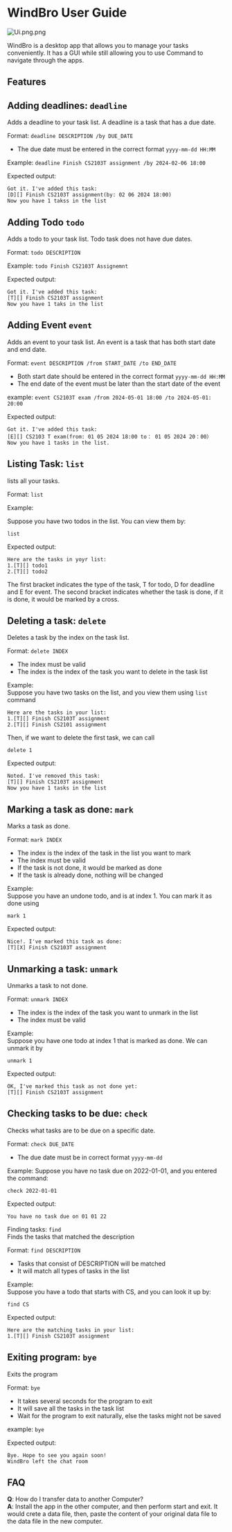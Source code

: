 # WindBro User Guide

![Ui.png.png](Ui.png.png)

WindBro is a desktop app that allows you to manage your tasks conveniently.
It has a GUI while still allowing you to
use Command to navigate through the apps.

## Features

## Adding deadlines: `deadline`

Adds a deadline to your task list. A deadline is a task
that has a due date.

Format: `deadline DESCRIPTION /by DUE_DATE`

- The due date must be entered in the correct format `yyyy-mm-dd HH:MM`

Example: `deadline Finish CS2103T assignment /by 2024-02-06 18:00`

Expected output:

```
Got it. I've added this task: 
[D][] Finish CS2103T assignment(by: 02 06 2024 18:00)
Now you have 1 takss in the list
```

## Adding Todo `todo`

Adds a todo to your task list. Todo task does not
have due dates.

Format: `todo DESCRIPTION`

Example: `todo Finish CS2103T Assignemnt`

Expected output:

```
Got it. I've added this task: 
[T][] Finish CS2103T assignment
Now you have 1 taks in the list
```

## Adding Event `event`

Adds an event to your task list. An event is a task that
has both start date and end date.

Format: `event DESCRIPTION /from START_DATE /to END_DATE`

- Both start date should be entered in the correct format `yyyy-mm-dd HH:MM`
- The end date of the event must be later than the start date of the event

example: `event CS2103T exam /from 2024-05-01 18:00 /to 2024-05-01: 20:00`

Expected output:

```
Got it. I've added this task: 
[E][] CS2103 T exam(from: 01 05 2024 18:00 to： 01 05 2024 20：00）
Now you have 1 tasks in the list.
```  

## Listing Task: `list`

lists all your tasks.

Format: `list`

Example:

Suppose you have two todos in the list. You can view them by:

`list`

Expected output:

```
Here are the tasks in yoyr list: 
1.[T][] todo1 
2.[T][] todo2
```

The first bracket indicates the type of the task, T for todo, D for deadline
and E for event. The second bracket indicates whether the task is done,
if it is done, it would be marked by a cross.

## Deleting a task: `delete`

Deletes a task by the index on the task list.

Format: `delete INDEX`

- The index must be valid
- The index is the index of the task you want to delete in the task list

Example:  
Suppose you have two tasks on the list, and you view them using `list` command

```
Here are the tasks in your list: 
1.[T][] Finish CS2103T assignment
2.[T][] Finish CS2101 assignment
```

Then, if we want to delete the first task, we can call

`delete 1`

Expected output:

```
Noted. I've removed this task: 
[T][] Finish CS2103T assignment
Now you have 1 tasks in the list
```

## Marking a task as done: `mark`

Marks a task as done.

Format: `mark INDEX`

- The index is the index of the task in the list you want to mark
- The index must be valid
- If the task is not done, it would be marked as done
- If the task is already done, nothing will be changed

Example:  
Suppose you have an undone todo, and is at index 1. You can mark it as done
using

`mark 1`

Expected output:

```
Nice!. I've marked this task as done: 
[T][X] Finish CS2103T assignment
```

## Unmarking a task: `unmark`

Unmarks a task to not done.

Format: `unmark INDEX`

- The index is the index of the task you want to unmark in the list
- The index must be valid

Example:  
Suppose you have one todo at index 1 that is marked as done. We can unmark it by

`unmark 1`

Expected output:

```
OK, I've marked this task as not done yet:  
[T][] Finish CS2103T assignment 
```

## Checking tasks to be due: `check`

Checks what tasks are to be due on a specific date.

Format: `check DUE_DATE`

- The due date must be in correct format `yyyy-mm-dd`

Example:
Suppose you have no task due on 2022-01-01, and you entered the command:

`check 2022-01-01`

Expected output:

```
You have no task due on 01 01 22
```

Finding tasks: `find`  
Finds the tasks that matched the description

Format: `find DESCRIPTION`

- Tasks that consist of DESCRIPTION will be matched
- It will match all types of tasks in the list

Example:  
Suppose you have a todo that starts with CS, and you can look it up by:

`find CS`

Expected output:

```
Here are the matching tasks in your list:   
1.[T][] Finish CS2103T assignment
```  

## Exiting program: `bye`

Exits the program

Format: `bye`

- It takes several seconds for the program to exit
- It will save all the tasks in the task list
- Wait for the program to exit naturally, else the tasks might not be saved

example: `bye`

Expected output:

```
Bye. Hope to see you again soon!
WindBro left the chat room
```

## FAQ

**Q**: How do I transfer data to another Computer?  
**A**: Install the app in the other computer, and then perform start and exit. It would crete a data file,
then, paste the content of your original data file to the data file in the new computer. 


